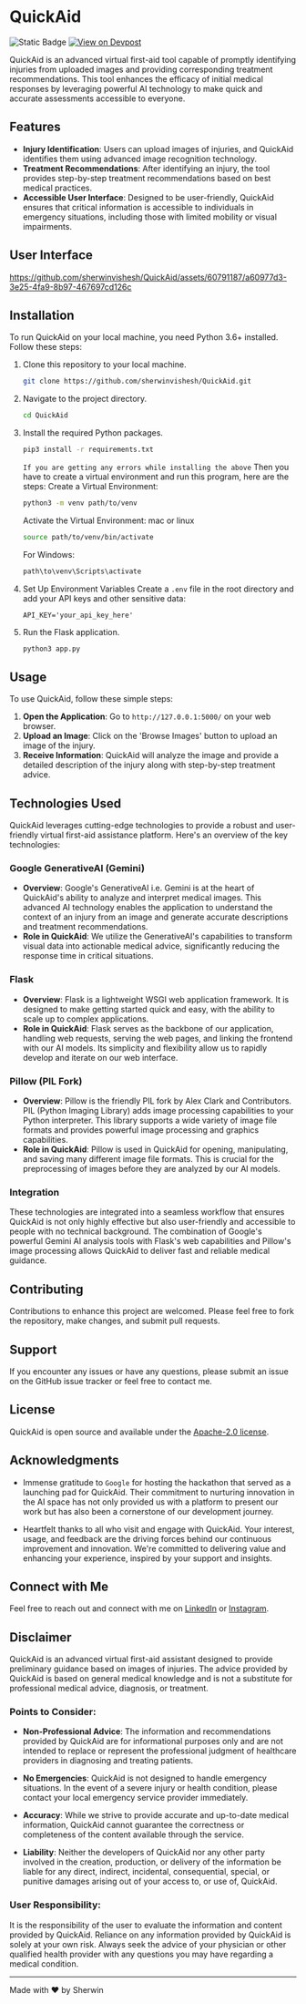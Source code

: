 # QuickAid

![Static Badge](https://img.shields.io/badge/Google_AI_Hackathon-_Project_Submitted-blue)
[![View on Devpost](https://img.shields.io/badge/View_Project-On%20Devpost-blue)](https://devpost.com/software/911v2)

QuickAid is an advanced virtual first-aid tool capable of promptly identifying injuries from uploaded images and providing corresponding treatment recommendations. This tool enhances the efficacy of initial medical responses by leveraging powerful AI technology to make quick and accurate assessments accessible to everyone.

## Features
- **Injury Identification**: Users can upload images of injuries, and QuickAid identifies them using advanced image recognition technology.
- **Treatment Recommendations**: After identifying an injury, the tool provides step-by-step treatment recommendations based on best medical practices.
- **Accessible User Interface**: Designed to be user-friendly, QuickAid ensures that critical information is accessible to individuals in emergency situations, including those with limited mobility or visual impairments.

## User Interface 
https://github.com/sherwinvishesh/QuickAid/assets/60791187/a60977d3-3e25-4fa9-8b97-467697cd126c



## Installation

To run QuickAid on your local machine, you need Python 3.6+ installed. Follow these steps:

1. Clone this repository to your local machine.
    ```bash
    git clone https://github.com/sherwinvishesh/QuickAid.git
    ```
2. Navigate to the project directory.
    ```bash
    cd QuickAid
    ```
3. Install the required Python packages.
    ```bash
    pip3 install -r requirements.txt

    ```
    `If you are getting any errors while installing the above`
    Then you have to create a virtual environment and run this program, here are the steps:
    Create a Virtual Environment:
    ```bash
    python3 -m venv path/to/venv
    ```
    Activate the Virtual Environment:
    mac or linux 
    ```bash
    source path/to/venv/bin/activate
    ```

    For Windows:
    ```bash
    path\to\venv\Scripts\activate
    ```

4. Set Up Environment Variables
   Create a `.env` file in the root directory and add your API keys and other sensitive data:
   ```plaintext
   API_KEY='your_api_key_here'
   ```


5. Run the Flask application.
    ```bash
    python3 app.py
    ```




## Usage

To use QuickAid, follow these simple steps:

1. **Open the Application**: Go to `http://127.0.0.1:5000/` on your web browser.
2. **Upload an Image**: Click on the 'Browse Images' button to upload an image of the injury.
3. **Receive Information**: QuickAid will analyze the image and provide a detailed description of the injury along with step-by-step treatment advice.



## Technologies Used

QuickAid leverages cutting-edge technologies to provide a robust and user-friendly virtual first-aid assistance platform. Here's an overview of the key technologies:

### Google GenerativeAI (Gemini)

- **Overview**: Google's GenerativeAI i.e. Gemini is at the heart of QuickAid's ability to analyze and interpret medical images. This advanced AI technology enables the application to understand the context of an injury from an image and generate accurate descriptions and treatment recommendations.
- **Role in QuickAid**: We utilize the GenerativeAI's capabilities to transform visual data into actionable medical advice, significantly reducing the response time in critical situations.

### Flask

- **Overview**: Flask is a lightweight WSGI web application framework. It is designed to make getting started quick and easy, with the ability to scale up to complex applications.
- **Role in QuickAid**: Flask serves as the backbone of our application, handling web requests, serving the web pages, and linking the frontend with our AI models. Its simplicity and flexibility allow us to rapidly develop and iterate on our web interface.

### Pillow (PIL Fork)

- **Overview**: Pillow is the friendly PIL fork by Alex Clark and Contributors. PIL (Python Imaging Library) adds image processing capabilities to your Python interpreter. This library supports a wide variety of image file formats and provides powerful image processing and graphics capabilities.
- **Role in QuickAid**: Pillow is used in QuickAid for opening, manipulating, and saving many different image file formats. This is crucial for the preprocessing of images before they are analyzed by our AI models.

### Integration

These technologies are integrated into a seamless workflow that ensures QuickAid is not only highly effective but also user-friendly and accessible to people with no technical background. The combination of Google's powerful Gemini AI analysis tools with Flask's web capabilities and Pillow's image processing allows QuickAid to deliver fast and reliable medical guidance.




## Contributing

Contributions to enhance this project are welcomed. Please feel free to fork the repository, make changes, and submit pull requests.

## Support

If you encounter any issues or have any questions, please submit an issue on the GitHub issue tracker or feel free to contact me.


## License

QuickAid is open source and available under the [Apache-2.0 license](LICENSE).

## Acknowledgments

- Immense gratitude to `Google` for hosting the hackathon that served as a launching pad for QuickAid. Their commitment to nurturing innovation in the AI space has not only provided us with a platform to present our work but has also been a cornerstone of our development journey.


- Heartfelt thanks to all who visit and engage with QuickAid. Your interest, usage, and feedback are the driving forces behind our continuous improvement and innovation. We're committed to delivering value and enhancing your  experience, inspired by your support and insights.


## Connect with Me

Feel free to reach out and connect with me on [LinkedIn](https://www.linkedin.com/in/sherwinvishesh) or [Instagram](https://www.instagram.com/sherwinvishesh/).




## Disclaimer

QuickAid is an advanced virtual first-aid assistant designed to provide preliminary guidance based on images of injuries. The advice provided by QuickAid is based on general medical knowledge and is not a substitute for professional medical advice, diagnosis, or treatment.

### Points to Consider:

- **Non-Professional Advice**: The information and recommendations provided by QuickAid are for informational purposes only and are not intended to replace or represent the professional judgment of healthcare providers in diagnosing and treating patients.
  
- **No Emergencies**: QuickAid is not designed to handle emergency situations. In the event of a severe injury or health condition, please contact your local emergency service provider immediately.

- **Accuracy**: While we strive to provide accurate and up-to-date medical information, QuickAid cannot guarantee the correctness or completeness of the content available through the service.

- **Liability**: Neither the developers of QuickAid nor any other party involved in the creation, production, or delivery of the information be liable for any direct, indirect, incidental, consequential, special, or punitive damages arising out of your access to, or use of, QuickAid.


### User Responsibility:

It is the responsibility of the user to evaluate the information and content provided by QuickAid. Reliance on any information provided by QuickAid is solely at your own risk. Always seek the advice of your physician or other qualified health provider with any questions you may have regarding a medical condition.

---

Made with ❤️ by Sherwin
